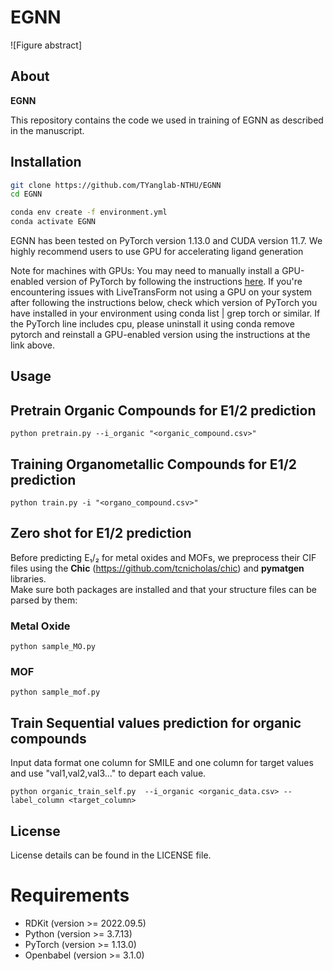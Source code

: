 # EGNN
![Figure abstract]

## About
**EGNN** 


This repository contains the code we used in training of EGNN as described in the manuscript. 

## Installation
```sh
git clone https://github.com/TYanglab-NTHU/EGNN
cd EGNN
```

```sh
conda env create -f environment.yml
conda activate EGNN
```

EGNN has been tested on PyTorch version 1.13.0 and CUDA version 11.7.
We highly recommend users to use GPU for accelerating ligand generation

Note for machines with GPUs: You may need to manually install a GPU-enabled version of PyTorch by following the instructions [here](https://pytorch.org/get-started/locally/). If you're encountering issues with LiveTransForm not using a GPU on your system after following the instructions below, check which version of PyTorch you have installed in your environment using conda list | grep torch or similar. If the PyTorch line includes cpu, please uninstall it using conda remove pytorch and reinstall a GPU-enabled version using the instructions at the link above.

## Usage

## Pretrain Organic Compounds for E1/2 prediction

```
python pretrain.py --i_organic "<organic_compound.csv>"
```

## Training Organometallic Compounds for E1/2 prediction
```
python train.py -i "<organo_compound.csv>"
```

## Zero shot for E1/2 prediction

Before predicting E₁/₂ for metal oxides and MOFs, we preprocess their CIF files using the **Chic** (https://github.com/tcnicholas/chic) and **pymatgen** libraries.  
Make sure both packages are installed and that your structure files can be parsed by them:
### Metal Oxide 
```
python sample_MO.py
```
### MOF 
```
python sample_mof.py
```
## Train Sequential values prediction for organic compounds 
Input data format one column for SMILE and one column for target values and use "val1,val2,val3..." to depart each value.
```
python organic_train_self.py  --i_organic <organic_data.csv> --label_column <target_column>
```

## License
License details can be found in the LICENSE file.
# Requirements
* RDKit (version >= 2022.09.5)
* Python (version >= 3.7.13)
* PyTorch (version >= 1.13.0)
* Openbabel (version >= 3.1.0)
